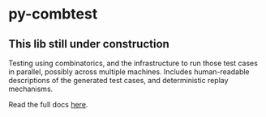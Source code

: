 # py-combtest
## This lib still under construction

Testing using combinatorics, and the infrastructure to run those test cases in parallel, possibly across multiple machines.
Includes human-readable descriptions of the generated test cases, and deterministic replay mechanisms.

Read the full docs [here](https://github.west.isilon.com/pages/mbryan/py-combtest/).

